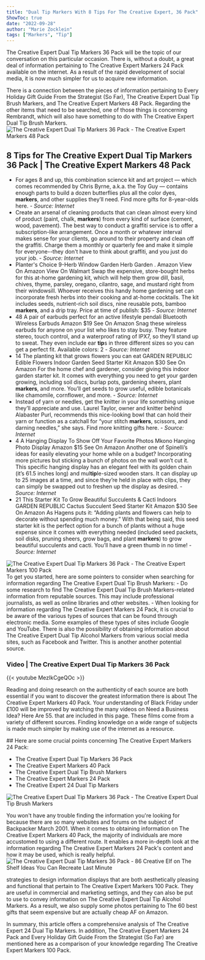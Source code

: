 ```yaml
---
title: "Dual Tip Markers With 8 Tips For The Creative Expert, 36 Pack"
ShowToc: true 
date: "2022-09-28"
author: "Marie Zocklein" 
tags: ["Markers", "Tip"]
---
```


The Creative Expert Dual Tip Markers 36 Pack will be the topic of our conversation on this particular occasion. There is, without a doubt, a great deal of information pertaining to The Creative Expert Markers 24 Pack available on the internet. As a result of the rapid development of social media, it is now much simpler for us to acquire new information.

There is a connection between the pieces of information pertaining to Every Holiday Gift Guide From the Strategist (So Far), The Creative Expert Dual Tip Brush Markers, and The Creative Expert Markers 48 Pack. Regarding the other items that need to be searched, one of those things is concerning Rembrandt, which will also have something to do with The Creative Expert Dual Tip Brush Markers.
<img loading="lazy" src="https://www.theonlinepencompany.com/cache/450/manuscript/callicreative/MM6684.jpg" onerror="this.onerror=null;this.src='https://blogger.googleusercontent.com/img/a/AVvXsEhe7F7TRXHtjiKvHb5vS7DmnxvpHiDyoYyYvm1nHB3Qp2_w3BnM6A2eq4v7FYxCC9bfZt3a9vIMtAYEKUiaDQbHMg-ViyGmRIj39MLp0bGFfgfYw1Dc9q_H-T0wiTm3l0Uq42dETrN9eC8aGJ9_IORZsxST1AcLR7np1koOfcc7tnHa4S8Mwz_xD9d0=s16000';" alt="The Creative Expert Dual Tip Markers 36 Pack - The Creative Expert Markers 48 Pack" >

## 8 Tips for The Creative Expert Dual Tip Markers 36 Pack | The Creative Expert Markers 48 Pack
-   For ages 8 and up, this combination science kit and art project — which comes recommended by Chris Byrne, a.k.a. the Toy Guy — contains enough parts to build a dozen butterflies plus all the color dyes, **markers**, and other supplies they’ll need. Find more gifts for 8-year-olds here. - <cite>Source: Internet</cite>
-   Create an arsenal of cleaning products that can clean almost every kind of product (paint, chalk, **markers**) from every kind of surface (cement, wood, pavement). The best way to conduct a graffiti service is to offer a subscription-like arrangement. Once a month or whatever interval makes sense for your clients, go around to their property and clean off the graffiti. Charge them a monthly or quarterly fee and make it simple for everyone--they don't have to think about graffiti, and you just do your job. - <cite>Source: Internet</cite>
-   Planter's Choice 9-Herb Window Garden Herb Garden . Amazon View On Amazon View On Walmart Swap the expensive, store-bought herbs for this at-home gardening kit, which will help them grow dill, basil, chives, thyme, parsley, oregano, cilantro, sage, and mustard right from their windowsill. Whoever receives this handy home gardening set can incorporate fresh herbs into their cooking and at-home cocktails. The kit includes seeds, nutrient-rich soil discs, nine reusable pots, bamboo **markers**, and a drip tray. Price at time of publish: $35 - <cite>Source: Internet</cite>
-   48 A pair of earbuds perfect for an active lifestyle pendali Bluetooth Wireless Earbuds Amazon $19 See On Amazon Snag these wireless earbuds for anyone on your list who likes to stay busy. They feature stereo, touch control, and a waterproof rating of IPX7, so they’ll stand up to sweat. They even include ear **tip**s in three different sizes so you can get a perfect fit. Available colors: 2 - <cite>Source: Internet</cite>
-   14 The planting kit that grows flowers you can eat GARDEN REPUBLIC Edible Flowers Indoor Garden Seed Starter Kit Amazon $30 See On Amazon For the home chef and gardener, consider giving this indoor garden starter kit. It comes with everything you need to get your garden growing, including soil discs, burlap pots, gardening sheers, plant **markers**, and more. You’ll get seeds to grow useful, edible botanicals like chamomile, cornflower, and more. - <cite>Source: Internet</cite>
-   Instead of yarn or needles, get the knitter in your life something unique they’ll appreciate and use. Laurel Taylor, owner and knitter behind Alabaster Purl, recommends this nice-looking bowl that can hold their yarn or function as a catchall for “your stitch **markers**, scissors, and darning needles,” she says. Find more knitting gifts here. - <cite>Source: Internet</cite>
-   4 A Hanging Display To Show Off Your Favorite Photos Mkono Hanging Photo Display Amazon $15 See On Amazon Another one of Spinelli’s ideas for easily elevating your home while on a budget? Incorporating more pictures but sticking a bunch of photos on the wall won’t cut it. This specific hanging display has an elegant feel with its golden chain (it’s 61.5 inches long) and mul**tip**le-sized wooden stars. It can display up to 25 images at a time, and since they’re held in place with clips, they can simply be swapped out to freshen up the display as desired. - <cite>Source: Internet</cite>
-   21 This Starter Kit To Grow Beautiful Succulents & Cacti Indoors GARDEN REPUBLIC Cactus Succulent Seed Starter Kit Amazon $30 See On Amazon As Hagens puts it: “Adding plants and flowers can help to decorate without spending much money.” With that being said, this seed starter kit is the perfect option for a bunch of plants without a huge expense since it comes with everything needed (included seed packets, soil disks, pruning sheers, grow bags, and plant **markers**) to grow beautiful succulents and cacti. You’ll have a green thumb in no time! - <cite>Source: Internet</cite>


<img loading="lazy" src="https://m.media-amazon.com/images/I/51PDjSF-9HL._SL500_.jpg" onerror="this.onerror=null;this.src='https://blogger.googleusercontent.com/img/a/AVvXsEhe7F7TRXHtjiKvHb5vS7DmnxvpHiDyoYyYvm1nHB3Qp2_w3BnM6A2eq4v7FYxCC9bfZt3a9vIMtAYEKUiaDQbHMg-ViyGmRIj39MLp0bGFfgfYw1Dc9q_H-T0wiTm3l0Uq42dETrN9eC8aGJ9_IORZsxST1AcLR7np1koOfcc7tnHa4S8Mwz_xD9d0=s16000';" alt="The Creative Expert Dual Tip Markers 36 Pack - The Creative Expert Markers 100 Pack" >
To get you started, here are some pointers to consider when searching for information regarding The Creative Expert Dual Tip Brush Markers:
- Do some research to find The Creative Expert Dual Tip Brush Markers-related information from reputable sources. This may include professional journalists, as well as online libraries and other websites.
- When looking for information regarding The Creative Expert Markers 24 Pack, it is crucial to be aware of the various types of sources that can be found through electronic media. Some examples of these types of sites include Google and YouTube. There is also the possibility of obtaining information about The Creative Expert Dual Tip Alcohol Markers from various social media sites, such as Facebook and Twitter. This is another another potential source.

### Video | The Creative Expert Dual Tip Markers 36 Pack
{{< youtube MezIkCgeQOc >}} 


Reading and doing research on the authenticity of each source are both essential if you want to discover the greatest information there is about The Creative Expert Markers 40 Pack.
Your understanding of Black Friday under £100 will be improved by watching the many videos on Need a Business Idea? Here Are 55. that are included in this page. These films come from a variety of different sources. Finding knowledge on a wide range of subjects is made much simpler by making use of the internet as a resource.
<script async="async" data-cfasync="false" src="//normallydemandedalter.com/fe63df3c5408708b15d8dc3d9b206b31/invoke.js"></script>
<div id="container-fe63df3c5408708b15d8dc3d9b206b31"></div>
## Here are some crucial points concerning The Creative Expert Markers 24 Pack:

- The Creative Expert Dual Tip Markers 36 Pack
- The Creative Expert Markers 40 Pack
- The Creative Expert Dual Tip Brush Markers
- The Creative Expert Markers 24 Pack
- The Creative Expert 24 Dual Tip Markers

 <img loading="lazy" src="https://www.zebrapen.ca/wp-content/uploads/2021/09/10015_03.png" onerror="this.onerror=null;this.src='https://blogger.googleusercontent.com/img/a/AVvXsEhe7F7TRXHtjiKvHb5vS7DmnxvpHiDyoYyYvm1nHB3Qp2_w3BnM6A2eq4v7FYxCC9bfZt3a9vIMtAYEKUiaDQbHMg-ViyGmRIj39MLp0bGFfgfYw1Dc9q_H-T0wiTm3l0Uq42dETrN9eC8aGJ9_IORZsxST1AcLR7np1koOfcc7tnHa4S8Mwz_xD9d0=s16000';" alt="The Creative Expert Dual Tip Markers 36 Pack - The Creative Expert Dual Tip Brush Markers" >

You won't have any trouble finding the information you're looking for because there are so many websites and forums on the subject of Backpacker March 2001.
When it comes to obtaining information on The Creative Expert Markers 40 Pack, the majority of individuals are more accustomed to using a different route. It enables a more in-depth look at the information regarding The Creative Expert Markers 24 Pack's content and how it may be used, which is really helpful.
<img loading="lazy" src="https://canary.contestimg.wish.com/api/webimage/5f4611ad5c85a9109b4caa3e-large.jpg?cache_buster=b4d55b966671168e9dd9d1183aad9507" onerror="this.onerror=null;this.src='https://blogger.googleusercontent.com/img/a/AVvXsEhe7F7TRXHtjiKvHb5vS7DmnxvpHiDyoYyYvm1nHB3Qp2_w3BnM6A2eq4v7FYxCC9bfZt3a9vIMtAYEKUiaDQbHMg-ViyGmRIj39MLp0bGFfgfYw1Dc9q_H-T0wiTm3l0Uq42dETrN9eC8aGJ9_IORZsxST1AcLR7np1koOfcc7tnHa4S8Mwz_xD9d0=s16000';" alt="The Creative Expert Dual Tip Markers 36 Pack - 86 Creative Elf on The Shelf Ideas You Can Recreate Last Minute" >

strategies to design information displays that are both aesthetically pleasing and functional that pertain to The Creative Expert Markers 100 Pack. They are useful in commercial and marketing settings, and they can also be put to use to convey information on The Creative Expert Dual Tip Alcohol Markers. As a result, we also supply some photos pertaining to The 60 best gifts that seem expensive but are actually cheap AF on Amazon.

In summary, this article offers a comprehensive analysis of The Creative Expert 24 Dual Tip Markers. In addition, The Creative Expert Markers 24 Pack and Every Holiday Gift Guide From the Strategist (So Far) are mentioned here as a comparison of your knowledge regarding The Creative Expert Markers 100 Pack.

	

